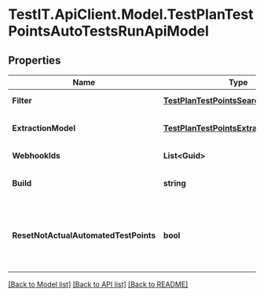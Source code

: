 # TestIT.ApiClient.Model.TestPlanTestPointsAutoTestsRunApiModel

## Properties

Name | Type | Description | Notes
------------ | ------------- | ------------- | -------------
**Filter** | [**TestPlanTestPointsSearchApiModel**](TestPlanTestPointsSearchApiModel.md) | Test points filters. | [optional] 
**ExtractionModel** | [**TestPlanTestPointsExtractionApiModel**](TestPlanTestPointsExtractionApiModel.md) | Test points extraction model. | [optional] 
**WebhookIds** | **List&lt;Guid&gt;** | Webhook ids to run. | 
**Build** | **string** | Specifies the test run build. | [optional] 
**ResetNotActualAutomatedTestPoints** | **bool** | Reset test point status when actual work item does not automated. | 

[[Back to Model list]](../README.md#documentation-for-models) [[Back to API list]](../README.md#documentation-for-api-endpoints) [[Back to README]](../README.md)

